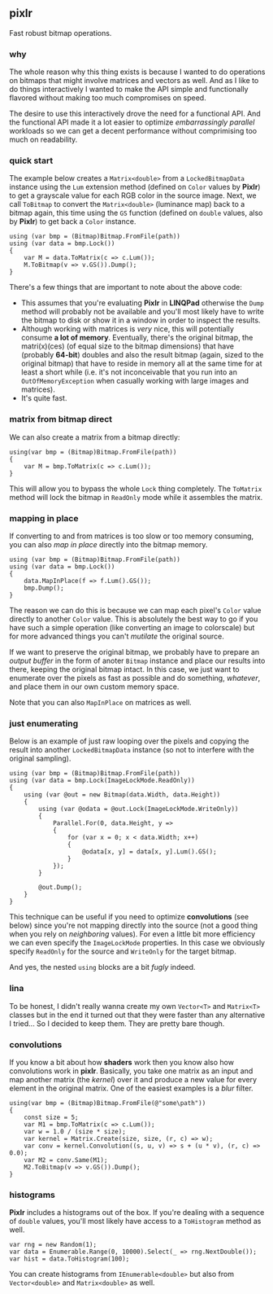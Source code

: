 ## pixlr
Fast robust bitmap operations.

### why
The whole reason why this thing exists is because I wanted to do operations on bitmaps that might involve matrices and vectors as well. And as I like to do things interactively I wanted to make the API simple and functionally flavored without making too much compromises on speed.

The desire to use this interactively drove the need for a functional API. And the functional API made it a lot easier to optimize *embarrassingly parallel* workloads so we can get a decent performance without comprimising too much on readability.

### quick start
The example below creates a `Matrix<double>` from a `LockedBitmapData` instance using the `Lum` extension method (defined on `Color` values by **Pixlr**) to get a grayscale value for each RGB color in the source image. Next, we call `ToBitmap` to convert the `Matrix<double>` (luminance map) back to a bitmap again, this time using the `GS` function (defined on `double` values, also by **Pixlr**) to get back a `Color` instance.
```
using (var bmp = (Bitmap)Bitmap.FromFile(path))
using (var data = bmp.Lock())
{
    var M = data.ToMatrix(c => c.Lum());
    M.ToBitmap(v => v.GS()).Dump();
}
```
There's a few things that are important to note about the above code:
* This assumes that you're evaluating **Pixlr** in **LINQPad** otherwise the `Dump` method will probably not be available and you'll most likely have to write the bitmap to disk or show it in a window in order to inspect the results.
* Although working with matrices is *very* nice, this will potentially consume **a lot of memory**. Eventually, there's the original bitmap, the matri(x)(ces) (of equal size to the bitmap dimensions) that have (probably **64-bit**) doubles and also the result bitmap (again, sized to the original bitmap) that have to reside in memory all at the same time for at least a short while (i.e. it's not inconceivable that you run into an `OutOfMemoryException` when casually working with large images and matrices).
* It's quite fast.

### matrix from bitmap direct
We can also create a matrix from a bitmap directly:
```
using(var bmp = (Bitmap)Bitmap.FromFile(path))
{
    var M = bmp.ToMatrix(c => c.Lum());
}
```

This will allow you to bypass the whole `Lock` thing completely. The `ToMatrix` method will lock the bitmap in `ReadOnly` mode while it assembles the matrix. 

### mapping in place
If converting to and from matrices is too slow or too memory consuming, you can also *map in place* directly into the bitmap memory.
```
using (var bmp = (Bitmap)Bitmap.FromFile(path))
using (var data = bmp.Lock())
{
    data.MapInPlace(f => f.Lum().GS());
    bmp.Dump();
}
```

The reason we can do this is because we can map each pixel's `Color` value directly to another `Color` value. This is absolutely the best way to go if you have such a simple operation (like converting an image to colorscale) but for more advanced things you can't *mutilate* the original source. 

If we want to preserve the original bitmap, we probably have to prepare an *output buffer* in the form of anoter `Bitmap` instance and place our results into there, keeping the original bitmap intact. In this case, we just want to enumerate over the pixels as fast as possible and do something, *whatever*, and place them in our own custom memory space.

Note that you can also `MapInPlace` on matrices as well.

### just enumerating
Below is an example of just raw looping over the pixels and copying the result into another `LockedBitmapData` instance (so not to interfere with the original sampling).
```
using (var bmp = (Bitmap)Bitmap.FromFile(path))
using (var data = bmp.Lock(ImageLockMode.ReadOnly))
{
    using (var @out = new Bitmap(data.Width, data.Height))
    {
        using (var @odata = @out.Lock(ImageLockMode.WriteOnly))
        {
            Parallel.For(0, data.Height, y =>
            {
                for (var x = 0; x < data.Width; x++)
                {
                    @odata[x, y] = data[x, y].Lum().GS();
                }
            });
        }
        
        @out.Dump();
    }
}
```

This technique can be useful if you need to optimize **convolutions** (see below) since you're not mapping directly into the source (not a good thing when you rely on *neighboring* values). For even a little bit more efficiency we can even specify the `ImageLockMode` properties. In this case we obviously specify `ReadOnly` for the source and `WriteOnly` for the target bitmap.

And yes, the nested `using` blocks are a bit *fugly* indeed.

### lina
To be honest, I didn't really wanna create my own `Vector<T>` and `Matrix<T>` classes but in the end it turned out that they were faster than any alternative I tried... So I decided to keep them. They are pretty bare though.

### convolutions
If you know a bit about how **shaders** work then you know also how convolutions work in **pixlr**. Basically, you take one matrix as an input and map another matrix (the *kernel*) over it and produce a new value for every element in the original matrix. One of the easiest examples is a *blur* filter.
```
using(var bmp = (Bitmap)Bitmap.FromFile(@"some\path"))
{
    const size = 5;
    var M1 = bmp.ToMatrix(c => c.Lum());
    var w = 1.0 / (size * size);
    var kernel = Matrix.Create(size, size, (r, c) => w);
    var conv = kernel.Convolution((s, u, v) => s + (u * v), (r, c) => 0.0);
    var M2 = conv.Same(M1);
    M2.ToBitmap(v => v.GS()).Dump();
}
```

### histograms
**Pixlr** includes a histograms out of the box. If you're dealing with a sequence of `double` values, you'll most likely have access to a `ToHistogram` method as well.
```
var rng = new Random(1);
var data = Enumerable.Range(0, 10000).Select(_ => rng.NextDouble());
var hist = data.ToHistogram(100);
```

You can create histograms from `IEnumerable<double>` but also from `Vector<double>` and `Matrix<double>` as well.